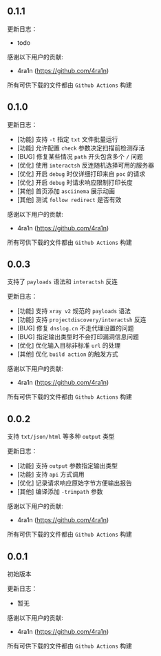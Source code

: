 ## 0.1.1

更新日志：

- todo

感谢以下用户的贡献:

- 4ra1n (https://github.com/4ra1n)

所有可供下载的文件都由 `Github Actions` 构建

## 0.1.0

更新日志：

- [功能] 支持 `-t` 指定 `txt` 文件批量运行
- [功能] 允许配置 `check` 参数决定扫描前检测存活
- [BUG] 修复某些情况 `path` 开头包含多个 `/` 问题
- [优化] 使用 `interactsh` 反连随机选择可用的服务器
- [优化] 开启 `debug` 时仅详细打印来自 `poc` 的请求
- [优化] 开启 `debug` 时请求响应限制打印长度
- [其他] 首页添加 `asciinema` 展示动画
- [其他] 测试 `follow redirect` 是否有效

感谢以下用户的贡献:

- 4ra1n (https://github.com/4ra1n)

所有可供下载的文件都由 `Github Actions` 构建

## 0.0.3

支持了 `payloads` 语法和 `interactsh` 反连

更新日志：

- [功能] 支持 `xray v2` 规范的 `payloads` 语法
- [功能] 支持 `projectdiscovery/interactsh` 反连
- [BUG] 修复 `dnslog.cn` 不走代理设置的问题
- [BUG] 指定输出类型时不会打印漏洞信息问题
- [优化] 优化输入目标非标准 `url` 的处理
- [其他] 优化 `build action` 的触发方式

感谢以下用户的贡献:

- 4ra1n (https://github.com/4ra1n)

所有可供下载的文件都由 `Github Actions` 构建

## 0.0.2

支持 `txt/json/html` 等多种 `output` 类型

更新日志：

- [功能] 支持 `output` 参数指定输出类型
- [功能] 支持 `api` 方式调用
- [优化] 记录请求响应原始字节方便输出报告
- [其他] 编译添加 `-trimpath` 参数

感谢以下用户的贡献:

- 4ra1n (https://github.com/4ra1n)

所有可供下载的文件都由 `Github Actions` 构建

## 0.0.1

初始版本

更新日志：

- 暂无

感谢以下用户的贡献:

- 4ra1n (https://github.com/4ra1n)

所有可供下载的文件都由 `Github Actions` 构建